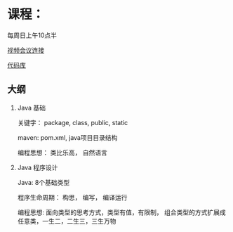 # 课程：
每周日上午10点半 

[视频会议连接](https://meet.jit.si/innox.online.class)

[代码库](https://github.com/innox-jp/java-course)

## 大纲

1. Java 基础

    关键字： package, class, public, static

    maven: pom.xml, java项目目录结构

    编程思想： 类比乐高， 自然语言

2. Java 程序设计
    
    Java: 8个基础类型 

    程序生命周期： 构思， 编写， 编译运行

    编程思想: 面向类型的思考方式，类型有值，有限制， 组合类型的方式扩展成任意类，一生二，二生三，三生万物


